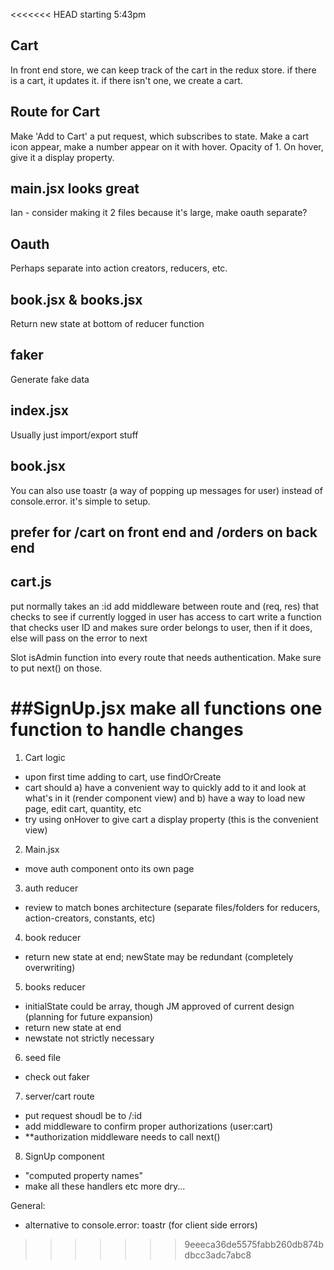 <<<<<<< HEAD
starting 5:43pm

## Cart
In front end store, we can keep track of the cart in the redux store. if there is a cart, it updates it. if there isn't one, we create a cart.

## Route for Cart
Make 'Add to Cart' a put request, which subscribes to state. 
Make a cart icon appear, make a number appear on it with hover. 
Opacity of 1. On hover, give it a display property. 

## main.jsx looks great
Ian -  consider making it 2 files because it's large, make oauth separate?


## Oauth
Perhaps separate into action creators, reducers, etc.

## book.jsx & books.jsx
Return new state at bottom of reducer function

## faker
Generate fake data

## index.jsx
Usually just import/export stuff

## book.jsx
You can also use toastr (a way of popping up messages for user) instead of console.error. it's simple to setup.  

## prefer for /cart on front end and /orders on back end 

## cart.js
put normally takes an :id
add middleware between route and (req, res) that checks to see if currently logged in user has access to cart
write a function that checks user ID and makes sure order belongs to user, then if it does, else will pass on the error to next

Slot isAdmin function into every route that needs authentication. Make sure to put next() on those. 

##SignUp.jsx
make all functions one function to handle changes
=======
1) Cart logic
  - upon first time adding to cart, use findOrCreate
  - cart should a) have a convenient way to quickly add to it and look at what's in it (render component view) and b) have a way to load new page, edit cart, quantity, etc
  - try using onHover to give cart a display property (this is the convenient view)
2) Main.jsx
  - move auth component onto its own page
3) auth reducer
  - review to match bones architecture (separate files/folders for reducers, action-creators, constants, etc)
4) book reducer
  - return new state at end; newState may be redundant (completely overwriting)
5) books reducer
  - initialState could be array, though JM approved of current design (planning for future expansion)
  - return new state at end
  - newstate not strictly necessary
6) seed file
  - check out faker
7) server/cart route
  - put request shoudl be to /:id
  - add middleware to confirm proper authorizations (user:cart)
  - **authorization middleware needs to call next()
8) SignUp component
  - "computed property names"
  - make all these handlers etc more dry...

General:
  - alternative to console.error: toastr (for client side errors)


>>>>>>> 9eeeca36de5575fabb260db874bdbcc3adc7abc8
